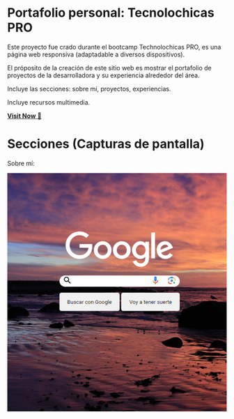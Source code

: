 # Portafolio personal: Tecnolochicas PRO

Este proyecto fue crado durante el bootcamp Technolochicas PRO, es una página web responsiva (adaptadable a diversos dispositivos).

El próposito de la creación de este sitio web es mostrar el portafolio de proyectos de la desarrolladora y su experiencia alrededor del área.

Incluye las secciones: sobre mí, proyectos, experiencias.

Incluye recursos multimedia. 

<a href="https://mellifluous-puffpuff-92aa19.netlify.app/" target="_blank">**Visit Now** 🚀</a>

# Secciones (Capturas de pantalla)

Sobre mí:

![Alt text](./assets/clongoogle.PNG)